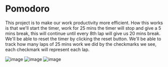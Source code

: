 # Pomodoro
This project is to make our work productivity more efficient. How this works is that we'll start the timer, work for 25 mins the timer will stop and give a 5 mins break, this will continue until every 8th lap will give us 20 mins break. We'll be able to reset the timer by clicking the reset button. We'll be able to track how many laps of 25 mins work we did by the checkmarks we see, each checkmark will represent each lap.

![image](https://github.com/user-attachments/assets/106b0a2b-8e0b-4f53-9192-68080c7adaa2)
![image](https://github.com/user-attachments/assets/63deb224-681d-4218-bb45-ad7b1a17256f)
![image](https://github.com/user-attachments/assets/01fcb552-dc85-47f0-8f84-2eff3ed02727)

